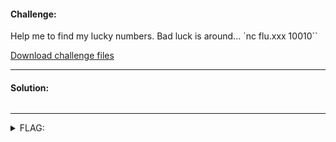 #### Challenge:

Help me to find my lucky numbers. Bad luck is around... `nc flu.xxx 10010``

[Download challenge files](./lucky.zip ":ignore")

---

#### Solution:

```bash
```

---

<details><summary>FLAG:</summary>

```
flag{luck_0n_fr1d4y_th3_13th?}
```

</details>
